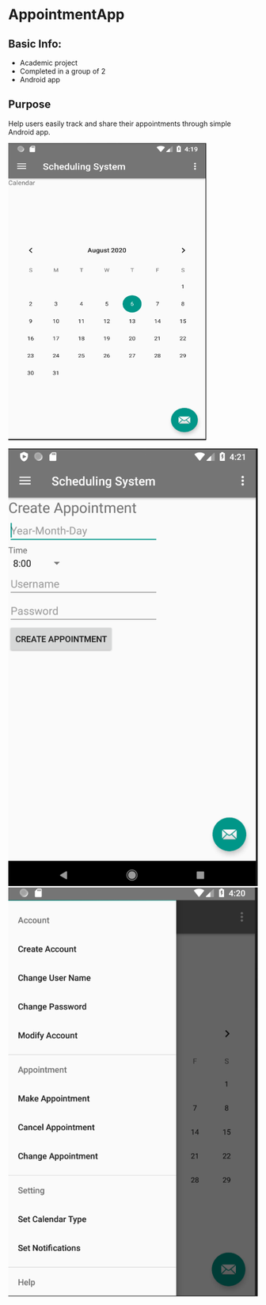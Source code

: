 # AppointmentApp

## Basic Info:
* Academic project
* Completed in a group of 2
* Android app

## Purpose
Help users easily track and share their appointments through simple Android app.

<img src="https://github.com/obvios/AppointmentApp/blob/master/Home.png" width="400" height="600" />

![alt text](https://github.com/obvios/AppointmentApp/blob/master/Create%20Appointment.png)
![alt text](https://github.com/obvios/AppointmentApp/blob/master/Menu.png)
